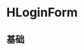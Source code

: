 # HLoginForm

## 基础

<div style="background-color:var(--color-background-c3);padding:20px;display:inline-block">
<HLoginForm name="HLoginForm" @on-submit="onSignin"></HLoginForm>
</div>

<script setup>
import HLoginForm from '../src/components/HLoginForm.vue'
const onSignin = (payload)=> {
  console.log(payload);
}
</script>

